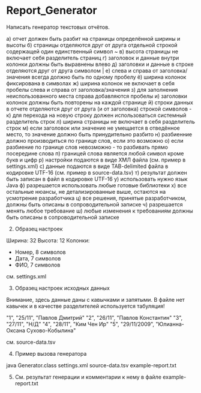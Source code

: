 # Report_Generator
Написать генератор текстовых отчётов.

а) отчет должен быть разбит на страницы определённой ширины и высоты
б) страницы отделяются друг от друга отдельной строкой содержащей один единственный символ ~
в) высота страницы не включает себя разделитель страниц
г) заголовок и данные внутри колонки должны быть выравнены влево
д) заголовки и данные в строке отделяются друг от друга символом |
е) слева и справа от заголовка/значения всегда должно быть по одному пробелу
ё) ширина колонок фиксирована в символах
ж) ширина колонок не включает в себя пробелы слева и справа от заголовка/значения
з) для заполнения неиспользованного места справа добавляются пробелы
и) заголовки колонок должны быть повторены на каждой странице 
й) строки данных в отчете отделяются друг от друга (и от заголовка) строкой символов -
к) для перехода на новую строку должен использоваться системный разделитель строк
л) ширина страницы не включает в себя разделитель строк 
м) если заголовок или значение не умещается в отведённое место, то значение должно быть принудительно разбито
н) разбиенние должно производиться по границе слов, если это возможно
о) если разбиение по границе слов невозможно - то разбивать прямо посередине слова
п) границей слова является любой символ кроме букв и цифр
р) настройки подаются в виде ХМЛ файла (см. пример в settings.xml)
с) данные подаются в виде TAB-delimited файла в кодировке UTF-16 (см. пример в source-data.tsv)
т) результат должен быть записан в файл в кодировке UTF-16
у) использовать нужно язык Java
ф) разрешается использовать любые готовые библиотеки
х) все остальные нюансы, не детализированные выше, остаются на усмотрение разработчика
ц) все решения, принятые разработчиком, должны быть описаны в сопроводительной записке
ч) разрешается менять любое требование
ш) любые изменения к требованиям должны быть описаны в сопроводительной записке

2) Образец настроек

Ширина: 32
Высота: 12
Колонки:
- Номер, 8 символов
- Дата, 7 символов
- ФИО, 7 символов

см. settings.xml

3) Образец настроек исходных данных

Внимание, здесь данные даны с кавычками и запятыми. В файле нет кавычек и в качестве разделителей используется табуляция!

 "1", "25/11", "Павлов Дмитрий"
 "2", "26/11", "Павлов Константин"
 "3", "27/11", "Н/Д"
 "4", "28/11", "Ким Чен Ир"
 "5", "29/11/2009", "Юлианна-Оксана Сухово-Кобылина"

см. source-data.tsv

4) Пример вызова генератора

java Generator.class settings.xml source-data.tsv example-report.txt

5) См. результат генерации и комментарии к нему в файле example-report.txt
